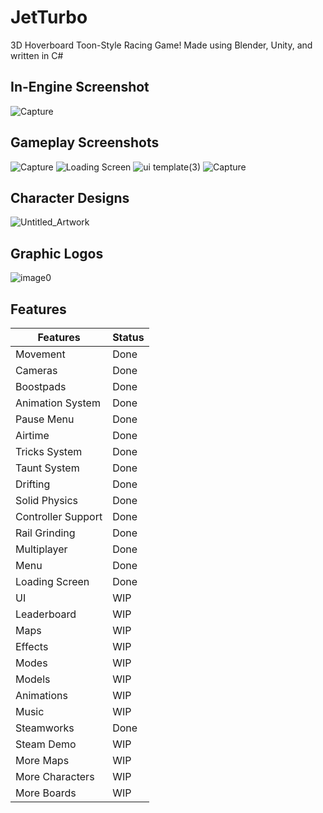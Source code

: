 # JetTurbo
3D Hoverboard Toon-Style Racing Game! 
Made using Blender, Unity, and written in C#

## In-Engine Screenshot
![Capture](https://user-images.githubusercontent.com/90495366/234157447-da11aea7-e105-4dcd-8d32-5da62a6d09c2.PNG)

## Gameplay Screenshots
![Capture](https://github.com/Marco-Puig/JetTurbo/assets/90495366/066a9586-2d7b-41ff-800c-180ee7fa8245)
![Loading Screen](https://github.com/Marco-Puig/JetTurbo/assets/90495366/1d29b5b2-559f-4790-afec-55340338e519)
![ui template(3)](https://github.com/Marco-Puig/JetTurbo/assets/90495366/fcec7e39-deb3-4e0f-ab71-b7e30c6243c8)
![Capture](https://github.com/Marco-Puig/JetTurbo/assets/90495366/d7b97498-3a20-4411-aa47-d3a9c739a761)

## Character Designs
![Untitled_Artwork](https://github.com/Marco-Puig/JetTurbo/assets/90495366/86a57686-2974-4805-bbf3-5f29d5429ee1)

## Graphic Logos
![image0](https://github.com/Marco-Puig/JetTurbo/assets/90495366/4693741b-e9d4-4acd-8d1b-26602d9b1bc2)



## Features
| Features  | Status |
| ------------- | ------------- |
| Movement  | Done  |
| Cameras | Done  |
| Boostpads | Done  |
| Animation System | Done  |
| Pause Menu | Done  |
| Airtime | Done  |
| Tricks System | Done  |
| Taunt System | Done |
| Drifting | Done  |
| Solid Physics | Done  |
| Controller Support | Done |
| Rail Grinding | Done  |
| Multiplayer | Done  |
| Menu | Done |
| Loading Screen | Done |
| UI | WIP  |
| Leaderboard | WIP  |
| Maps | WIP  |
| Effects | WIP  |
| Modes | WIP  |
| Models | WIP  |
| Animations | WIP  |
| Music | WIP  |
| Steamworks | Done  |
| Steam Demo | WIP  |
| More Maps | WIP  |
| More Characters | WIP  |
| More Boards | WIP  |
